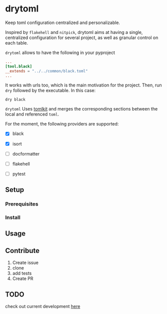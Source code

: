 # drytoml

Keep toml configuration centralized and personalizable.

Inspired by `flakehell` and `nitpick`, drytoml aims at having a single, centralized
configuration for several project, as well as granular control on each table.

`drytoml` allows to have the following in your pyproject

```toml
...
[tool.black]
__extends = "../../common/black.toml"
...
```

It works with urls too, which is the main motivation for the project. Then, run `dry` followed by the executable. In this case:

```console
dry black
```

`drytoml` Uses [tomlkit]() and merges the corresponding sections between the local and referenced `toml`.


For the moment, the following providers are supported:

* [x] black
* [x] isort
* [ ] docformatter
* [ ] flakehell
* [ ] pytest



## Setup

### Prerequisites

### Install

## Usage

## Contribute

1. Create issue
1. clone
1. add tests
1. Create PR

## TODO

check out current development [here](https://github.com/pwoolvett/drytoml/projects/2)

